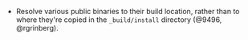 - Resolve various public binaries to their build location, rather than to where
  they're copied in the `_build/install` directory (@9496, @rgrinberg).
